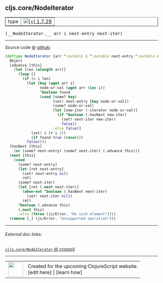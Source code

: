 ## cljs.core/NodeIterator



 <table border="1">
<tr>
<td>type</td>
<td><a href="https://github.com/cljsinfo/cljs-api-docs/tree/1.7.28"><img valign="middle" alt="[+] 1.7.28" title="Added in 1.7.28" src="https://img.shields.io/badge/+-1.7.28-lightgrey.svg"></a> </td>
</tr>
</table>


 <samp>
(__NodeIterator.__ arr i next-entry next-iter)<br>
</samp>

---







Source code @ [github](https://github.com/clojure/clojurescript/blob/r1.7.28/src/main/cljs/cljs/core.cljs#L6144-L6180):

```clj
(deftype NodeIterator [arr ^:mutable i ^:mutable next-entry ^:mutable next-iter]
  Object
  (advance [this]
    (let [len (alength arr)]
      (loop []
        (if (< i len)
          (let [key (aget arr i)
                node-or-val (aget arr (inc i))
                ^boolean found
                (cond (some? key)
                      (set! next-entry [key node-or-val])
                      (some? node-or-val)
                      (let [new-iter (-iterator node-or-val)]
                        (if ^boolean (.hasNext new-iter)
                          (set! next-iter new-iter)
                          false))
                      :else false)]
            (set! i (+ i 2))
            (if found true (recur)))
          false))))
  (hasNext [this]
    (or (some? next-entry) (some? next-iter) (.advance this)))
  (next [this]
    (cond
      (some? next-entry)
      (let [ret next-entry]
        (set! next-entry nil)
        ret)
      (some? next-iter)
      (let [ret (.next next-iter)]
        (when-not ^boolean (.hasNext next-iter)
          (set! next-iter nil))
        ret)
      ^boolean (.advance this)
      (.next this)
      :else (throw (js/Error. "No such element"))))
  (remove [_] (js/Error. "Unsupported operation")))
```

<!--
Repo - tag - source tree - lines:

 <pre>
clojurescript @ r1.7.28
└── src
    └── main
        └── cljs
            └── cljs
                └── <ins>[core.cljs:6144-6180](https://github.com/clojure/clojurescript/blob/r1.7.28/src/main/cljs/cljs/core.cljs#L6144-L6180)</ins>
</pre>

-->

---



###### External doc links:

[`cljs.core/NodeIterator` @ crossclj](http://crossclj.info/fun/cljs.core.cljs/NodeIterator.html)<br>

---

 <table>
<tr><td>
<img valign="middle" align="right" width="48px" src="http://i.imgur.com/Hi20huC.png">
</td><td>
Created for the upcoming ClojureScript website.<br>
[edit here] | [learn how]
</td></tr></table>

[edit here]:https://github.com/cljsinfo/cljs-api-docs/blob/master/cljsdoc/cljs.core/NodeIterator.cljsdoc
[learn how]:https://github.com/cljsinfo/cljs-api-docs/wiki/cljsdoc-files

<!--

This information was too distracting to show to readers, but I'll leave it
commented here since it is helpful to:

- pretty-print the data used to generate this document
- and show how to retrieve that data



The API data for this symbol:

```clj
{:ns "cljs.core",
 :name "NodeIterator",
 :type "type",
 :signature ["[arr i next-entry next-iter]"],
 :source {:code "(deftype NodeIterator [arr ^:mutable i ^:mutable next-entry ^:mutable next-iter]\n  Object\n  (advance [this]\n    (let [len (alength arr)]\n      (loop []\n        (if (< i len)\n          (let [key (aget arr i)\n                node-or-val (aget arr (inc i))\n                ^boolean found\n                (cond (some? key)\n                      (set! next-entry [key node-or-val])\n                      (some? node-or-val)\n                      (let [new-iter (-iterator node-or-val)]\n                        (if ^boolean (.hasNext new-iter)\n                          (set! next-iter new-iter)\n                          false))\n                      :else false)]\n            (set! i (+ i 2))\n            (if found true (recur)))\n          false))))\n  (hasNext [this]\n    (or (some? next-entry) (some? next-iter) (.advance this)))\n  (next [this]\n    (cond\n      (some? next-entry)\n      (let [ret next-entry]\n        (set! next-entry nil)\n        ret)\n      (some? next-iter)\n      (let [ret (.next next-iter)]\n        (when-not ^boolean (.hasNext next-iter)\n          (set! next-iter nil))\n        ret)\n      ^boolean (.advance this)\n      (.next this)\n      :else (throw (js/Error. \"No such element\"))))\n  (remove [_] (js/Error. \"Unsupported operation\")))",
          :title "Source code",
          :repo "clojurescript",
          :tag "r1.7.28",
          :filename "src/main/cljs/cljs/core.cljs",
          :lines [6144 6180]},
 :full-name "cljs.core/NodeIterator",
 :full-name-encode "cljs.core/NodeIterator",
 :history [["+" "1.7.28"]]}

```

Retrieve the API data for this symbol:

```clj
;; from Clojure REPL
(require '[clojure.edn :as edn])
(-> (slurp "https://raw.githubusercontent.com/cljsinfo/cljs-api-docs/catalog/cljs-api.edn")
    (edn/read-string)
    (get-in [:symbols "cljs.core/NodeIterator"]))
```

-->
